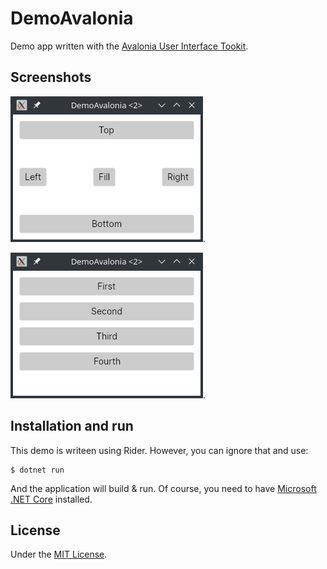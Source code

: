 # DemoAvalonia

Demo app written with the [Avalonia User Interface Tookit](http://avaloniaui.net).

## Screenshots

![A dock panel](docs/res/scr-dockpanel.png).

![A stack panel](docs/res/scr-stackpanel.png).

## Installation and run

This demo is writeen using Rider. However, you can ignore that and use:

    $ dotnet run

And the application will build & run. Of course, you need to have [Microsoft .NET Core](http://dotnet.microsoft.com/) installed.

## License

Under the [MIT License](LICENSE).
